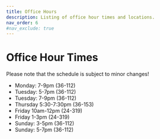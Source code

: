 ```yaml
---
title: Office Hours
description: Listing of office hour times and locations.
nav_order: 6
#nav_exclude: true
---
```


# Office Hour Times
Please note that the schedule is subject to minor changes!
- Monday: 7-9pm (36-112)
- Tuesday: 5-7pm (36-112)
- Tuesday: 7-9pm (36-112)
- Thursday 5:30-7:30pm (36-153)
- Friday 10am-12pm (24-319)
- Friday 1-3pm (24-319)
- Sunday: 3-5pm (36-112)
- Sunday: 5-7pm (36-112)